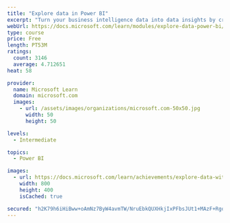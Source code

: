 ```yaml
---
title: "Explore data in Power BI"
excerpt: "Turn your business intelligence data into data insights by creating and configuring Power BI dashboards."
webUrl: https://docs.microsoft.com/learn/modules/explore-data-power-bi/
type: course
price: Free
length: PT53M
ratings:
  count: 3146
  average: 4.712651
heat: 58

provider:
  name: Microsoft Learn
  domain: microsoft.com
  images:
    - url: /assets/images/organizations/microsoft.com-50x50.jpg
      width: 50
      height: 50

levels:
  - Intermediate

topics:
  - Power BI

images:
  - url: https://docs.microsoft.com/learn/achievements/explore-data-with-power-bi-desktop-social.png
    width: 800
    height: 400
    isCached: true

secured: "h2K79h6iHiBww+oAmNz7ByW4avmTW/NruEbkQUXHkjIxPFbsJUt1+MAzF+Rgo2gSGFF1W8CQWFMhqW9YEr+d25OPC4LgCrQoJ3lGF7NmmXmVwzWNigFvLeLR7w2SN6RVP14jjxRlCxmwh5hsB/3iO+P976eTmHUHbbiLyQeJrjAUZyNJNwvMRQkWSGQl1VqHPzj4X+RCgGXPDPEybqbzN/0y1tITR8fj5E95JNnIGemnBB+VSKnS66/YiU6Qt2YU30hT78oc/LvaztIV8l2hMv4YG3ehN5jUFJkgWDnTXA5NTF5LZV0DiaJN000Wq7kbWvIGVpSF+14miy+Y67JHDmVi53J+AZOT+Y5/6uCFgYH9zL3Xeyh8VC/LwXZlI2eICvQB/JGhvNGvYcUY1+FoI4iytByk3ubg/ywHiCkXR+I=;EqFJO/uRK/ghV48kZN1Qbg=="
---
```


